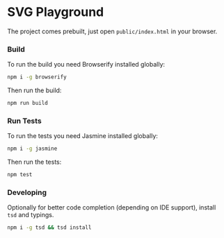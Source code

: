 # SVG Playground

The project comes prebuilt, just open `public/index.html` in your browser.

### Build
To run the build you need Browserify installed globally:
```bash
npm i -g browserify
```
Then run the build:
```bash
npm run build
```

### Run Tests
To run the tests you need Jasmine installed globally:
```bash
npm i -g jasmine
```
Then run the tests:
```bash
npm test
```

### Developing
Optionally for better code completion (depending on IDE support), install `tsd` and typings.
```bash
npm i -g tsd && tsd install
```
